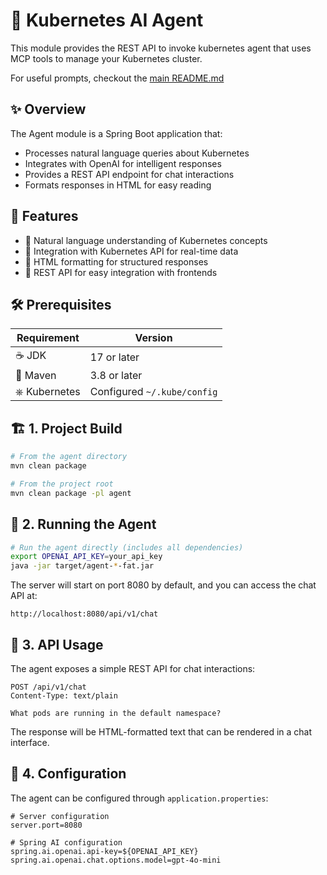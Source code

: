 # 🤖 Kubernetes AI Agent

This module provides the REST API to invoke kubernetes agent that uses MCP tools to manage your Kubernetes cluster.

For useful prompts, checkout the [main README.md](../README.md)

## ✨ Overview

The Agent module is a Spring Boot application that:
- Processes natural language queries about Kubernetes
- Integrates with OpenAI for intelligent responses
- Provides a REST API endpoint for chat interactions
- Formats responses in HTML for easy reading

## 🎁 Features

- 🧠 Natural language understanding of Kubernetes concepts
- 🔄 Integration with Kubernetes API for real-time data
- 📝 HTML formatting for structured responses
- 🔌 REST API for easy integration with frontends

## 🛠️ Prerequisites

| Requirement | Version |
|------------|----------|
| ☕ JDK | 17 or later |
| 🧰 Maven | 3.8 or later |
| ⎈ Kubernetes | Configured `~/.kube/config` |

## 🏗️ 1. Project Build

```bash
# From the agent directory
mvn clean package

# From the project root
mvn clean package -pl agent
```

## 🚀 2. Running the Agent

```bash
# Run the agent directly (includes all dependencies)
export OPENAI_API_KEY=your_api_key
java -jar target/agent-*-fat.jar
```

The server will start on port 8080 by default, and you can access the chat API at:
```
http://localhost:8080/api/v1/chat
```

## 🤝 3. API Usage

The agent exposes a simple REST API for chat interactions:

```
POST /api/v1/chat
Content-Type: text/plain

What pods are running in the default namespace?
```

The response will be HTML-formatted text that can be rendered in a chat interface.

## 🔧 4. Configuration

The agent can be configured through `application.properties`:

```properties
# Server configuration
server.port=8080

# Spring AI configuration
spring.ai.openai.api-key=${OPENAI_API_KEY}
spring.ai.openai.chat.options.model=gpt-4o-mini
```